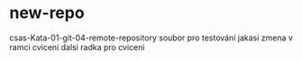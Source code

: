 # new-repo
 csas-Kata-01-git-04-remote-repository
soubor pro testování
jakasi zmena v ramci cviceni
dalsi radka pro cviceni
